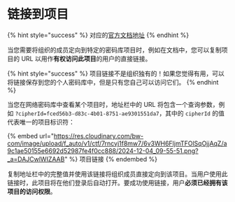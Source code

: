 # 链接到项目

{% hint style="success" %}
对应的[官方文档地址](https://bitwarden.com/help/link-to-an-item/)
{% endhint %}

当您需要将组织的成员定向到特定的密码库项目时，例如在文档中，您可以复制项目的 URL 以用作**有权访问此项目**的用户的直接链接。

{% hint style="success" %}
项目链接不是组织独有的！如果您觉得有用，可以将链接保存到您的个人密码库中，但是只有您自己可以访问它们。
{% endhint %}

当您在网络密码库中查看某个项目时，地址栏中的 URL 将包含一个查询参数，例如 `?cipherId=fced56b3-d83c-4b01-8751-ae9301551da7`，其中的 `cipherId` 的值代表唯一的项目标识符：

{% embed url="https://res.cloudinary.com/bw-com/image/upload/f_auto/v1/ctf/7rncvj1f8mw7/6v3WH6FljmTFOlSqOjjAqZ/a9c1ae50155e6692d52987fe4f0cc888/2024-12-04_09-55-51.png?_a=DAJCwlWIZAAB" %}
项目链接
{% endembed %}

复制地址栏中的完整值并使用该链接将组织成员直接定向到该项目。当用户使用此链接时，此项目将在他们登录后自动打开。要成功使用链接，用户**必须已经拥有该项目的访问权限**。
